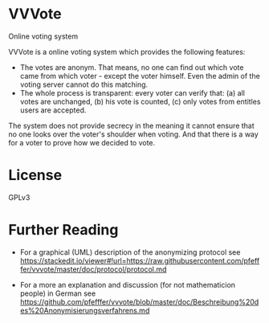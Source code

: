 VVVote
======

Online voting system

VVVote is a online voting system which provides the following features:
- The votes are anonym. That means, no one can find out which vote came from which voter - except the voter himself. Even the admin of the voting server cannot do this matching.
- The whole process is transparent: every voter can verify that: (a) all votes are unchanged, (b) his vote is counted, (c) only votes from entitles users are accepted.

The system does not provide secrecy in the meaning it cannot ensure that no one looks over the voter's shoulder when voting. And that there is a way for a voter to prove how we decided to vote.

License
=======

GPLv3

Further Reading
===============

* For a graphical (UML) description of the anonymizing protocol see https://stackedit.io/viewer#!url=https://raw.githubusercontent.com/pfefffer/vvvote/master/doc/protocol/protocol.md

* For a more an explanation and discussion (for not mathematicion people) in German see https://github.com/pfefffer/vvvote/blob/master/doc/Beschreibung%20des%20Anonymisierungsverfahrens.md 